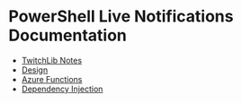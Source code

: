 # PowerShell Live Notifications Documentation

+ [TwitchLib Notes](TwitchLibNotes.md)
+ [Design](Design.md)
+ [Azure Functions](AzureFunctions.md)
+ [Dependency Injection](DependencyInjection.md)
